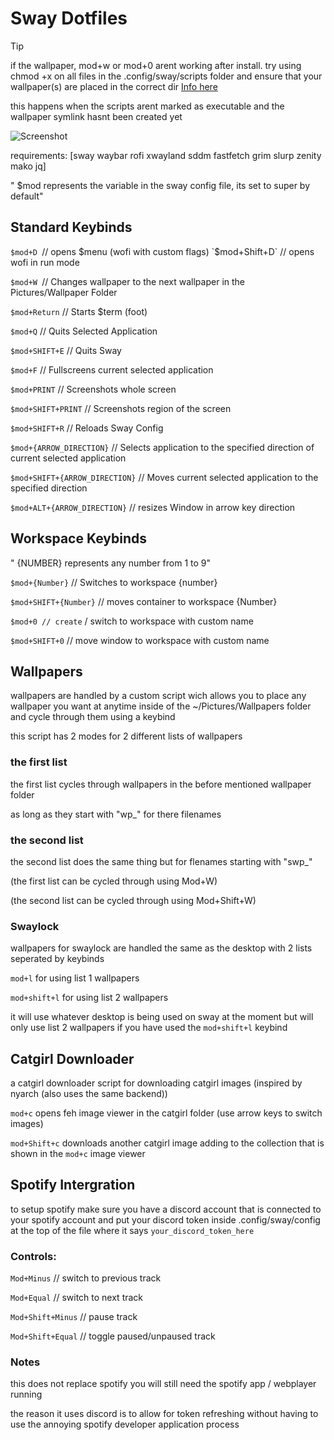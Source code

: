 # Sway Dotfiles

> [!TIP]
> if the wallpaper, mod+w or mod+0 arent working after install. try using chmod +x on all files in the .config/sway/scripts folder and ensure that your wallpaper(s) are placed in the correct dir [Info here](https://github.com/Jerryslang/dotfiles#Wallpapers)

this happens when the scripts arent marked as executable and the wallpaper symlink hasnt been created yet

![Screenshot](https://i.imgur.com/cJcNyCZ.png)

requirements:
[sway waybar rofi xwayland sddm fastfetch grim slurp zenity mako jq]

" $mod represents the variable in the sway config file, its set to super by default"

## Standard Keybinds

`$mod+D `// opens $menu (wofi with custom flags)
`$mod+Shift+D` // opens wofi in run mode

`$mod+W `// Changes wallpaper to the next wallpaper in the Pictures/Wallpaper Folder

`$mod+Return` // Starts $term (foot)

`$mod+Q` // Quits Selected Application

`$mod+SHIFT+E` // Quits Sway

`$mod+F` // Fullscreens current selected application

`$mod+PRINT` // Screenshots whole screen

`$mod+SHIFT+PRINT` // Screenshots region of the screen

`$mod+SHIFT+R` // Reloads Sway Config

`$mod+{ARROW_DIRECTION}` // Selects application to the specified direction of current selected application

`$mod+SHIFT+{ARROW_DIRECTION}` // Moves current selected application to the specified direction

`$mod+ALT+{ARROW_DIRECTION}` // resizes Window in arrow key direction

## Workspace Keybinds

" {NUMBER} represents any number from 1 to 9"

`$mod+{Number}` // Switches to workspace {number}

`$mod+SHIFT+{Number}` // moves container to workspace {Number}

`$mod+0 // create` / switch to workspace with custom name

`$mod+SHIFT+0` // move window to workspace with custom name

## Wallpapers

wallpapers are handled by a custom script wich allows you to place any wallpaper you want at anytime inside of the ~/Pictures/Wallpapers folder and cycle through them using a keybind

this script has 2 modes for 2 different lists of wallpapers

### the first list

the first list cycles through wallpapers in the before mentioned wallpaper folder

as long as they start with "wp_" for there filenames

### the second list

the second list does the same thing but for flenames starting with "swp_"


(the first list can be cycled through using Mod+W)

(the second list can be cycled through using Mod+Shift+W)

### Swaylock

wallpapers for swaylock are handled the same as the desktop with 2 lists seperated by keybinds

`mod+l` for using list 1 wallpapers

`mod+shift+l` for using list 2 wallpapers

it will use whatever desktop is being used on sway at the moment but will only use list 2 wallpapers if you have used the `mod+shift+l` keybind

## Catgirl Downloader

a catgirl downloader script for downloading catgirl images (inspired by nyarch (also uses the same backend))

`mod+c` opens feh image viewer in the catgirl folder (use arrow keys to switch images)

`mod+Shift+c` downloads another catgirl image adding to the collection that is shown in the `mod+c` image viewer

## Spotify Intergration

to setup spotify make sure you have a discord account that is connected to your spotify account and put your discord token inside .config/sway/config at the  top of the file where it says `your_discord_token_here`

### Controls:

`Mod+Minus` // switch to previous track

`Mod+Equal` // switch to next track

`Mod+Shift+Minus` // pause track

`Mod+Shift+Equal` // toggle paused/unpaused track

### Notes

this does not replace spotify you will still need the spotify app / webplayer running

the reason it uses discord is to allow for token refreshing without having to use the annoying spotify developer application process
